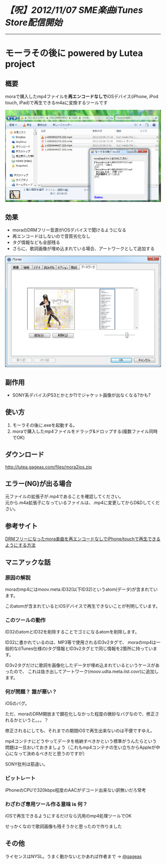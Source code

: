 *【呪】2012/11/07 SME楽曲iTunes Store配信開始*
==============================================

------------------------------------------------------------------------

モーラその後に powered by Lutea project
=======================================

概要
----

moraで購入したmp4ファイルを**再エンコードなしで**iOSデバイス(iPhone,
iPod touch, iPad)で再生できるm4aに変換するツールです

![mora2ios.png](https://raw.githubusercontent.com/gageas/MoraPostprocessor/docs/mora2ios.png)

効果
----

* moraのDRMフリー音源がiOSデバイスで聞けるようになる
* 再エンコードはしないので音質劣化なし
* タグ情報なども全部残る
* さらに、歌詞画像が埋め込まれている場合、アートワークとして追加する

![mora2ios2.png](https://raw.githubusercontent.com/gageas/MoraPostprocessor/docs/mora2ios2.png)

副作用
------

* SONY系デバイス(PS3とかとか?)でジャケット画像が出なくなる?かも?

使い方
------

1. モーラその後に.exeを起動する。
2. moraで購入したmp4ファイルをドラッグ&ドロップする(複数ファイル同時でOK)

ダウンロード
------------

<http://lutea.gageas.com/files/mora2ios.zip>

エラー(NG)が出る場合
--------------------

元ファイルの拡張子が.mp4であることを確認してください。  
元から.m4a拡張子になっているファイルは、.mp4に変更してからD&Dしてください。

参考サイト
----------

[DRMフリーになったmora楽曲を再エンコードなしでiPhone/touchで再生できるようにする方法](http://thousandleaves-project.com/blog/2012/10/drm%E3%83%95%E3%83%AA%E3%83%BC%E3%81%AB%E3%81%AA%E3%81%A3%E3%81%9Fmora%E6%A5%BD%E6%9B%B2%E3%82%92%E5%86%8D%E3%82%A8%E3%83%B3%E3%82%B3%E3%83%BC%E3%83%89%E3%81%AA%E3%81%97%E3%81%A7iphonetouch%E3%81%A7.html)

マニアックな話
--------------

### 原因の解説

moraのmp4にはmoov.meta.ID32(以下ID32)というatom(データ)が含まれています。

このatomが含まれているとiOSデバイスで再生できないことが判明しています。

### このツールの動作

ID32のatomとID32を削除することでゴミになるatomを削除します。

ID32に書かれているのは、MP3等で使用されるID3v2タグで、
moraのmp4は一般的な(iTunes仕様の)タグ情報とID3v2タグとで同じ情報を2箇所に持っています。

ID3v2タグだけに歌詞を画像化したデータが埋め込まれているというケースがあったので、
これは抜き出してアートワーク(moov.udta.meta.ilst.covr)に追加します。

### 何が問題？ 誰が悪い？

iOSのバグ。

ただ、moraのDRM開放まで顕在化しなかった程度の微妙なバグなので、修正されるかというと。。。？

修正されるにしても、それまでの期間iOSで再生出来ないのは不便ですゆえ。

mp4コンテナにどうやってデータを格納すべきかという標準がうんたらという問題は一旦おいておきましょう（これもmp4コンテナの生い立ちからAppleが中心になって決めるべきだと思うのですが）

SONY批判は筋違い。

### ビットレート

iPhoneのCPUで320kbps程度のAACがデコード出来ない訳無いだろ常考

### わざわざ専用ツール作る意味 is 何？

iOSで再生できるようにするだけなら汎用のmp4処理ツールでOK

せっかくなので歌詞画像も残そうかと思ったので作りました

その他
------

ライセンスはNYSL。うまく動かないとかあれば作者まで →
[@gageas](https://twitter.com/gageas)

